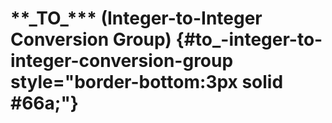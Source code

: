 # \*\*\_TO\_\*\*\* (Integer-to-Integer Conversion Group) {#to_-integer-to-integer-conversion-group style="border-bottom:3px solid #66a;"}
